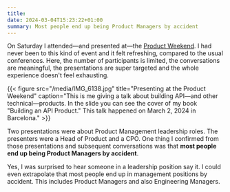 ```yaml
---
title: 
date: 2024-03-04T15:23:22+01:00
summary: Most people end up being Product Managers by accident
---
```

On Saturday I attended—and presented at—the [Product Weekend](https://www.theproductweekend.com/). I had never been to this kind of event and it felt refreshing, compared to the usual conferences. Here, the number of participants is limited, the conversations are meaningful, the presentations are super targeted and the whole experience doesn't feel exhausting.

{{< figure src="/media/IMG_6138.jpg" title="Presenting at the Product Weekend" caption="This is me giving a talk about building API—and other technical—products. In the slide you can see the cover of my book \"Building an API Product.\" This talk happened on March 2, 2024 in Barcelona." >}}

Two presentations were about Product Management leadership roles. The presenters were a Head of Product and a CPO. One thing I confirmed from those presentations and subsequent conversations was that **most people end up being Product Managers by accident**.

Yes, I was surprised to hear someone in a leadership position say it. I could even extrapolate that most people end up in management positions by accident. This includes Product Managers and also Engineering Managers.